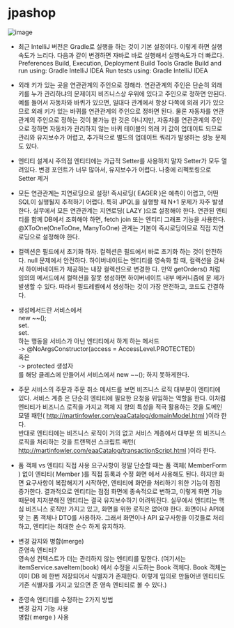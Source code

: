 # jpashop
![image](https://user-images.githubusercontent.com/85722378/152516419-4c2c8c68-9c91-4ab5-9b53-0c6ff9c0deb2.png)


- 최근 IntelliJ 버전은 Gradle로 실행을 하는 것이 기본 설정이다. 이렇게 하면 실행속도가 느리다.
다음과 같이 변경하면 자바로 바로 실행해서 실행속도가 더 빠르다.
Preferences Build, Execution, Deployment Build Tools Gradle
Build and run using: Gradle IntelliJ IDEA
Run tests using: Gradle IntelliJ IDEA


- 외래 키가 있는 곳을 연관관계의 주인으로 정해라.
연관관계의 주인은 단순히 외래 키를 누가 관리하냐의 문제이지 비즈니스상 우위에 있다고 주인으로 정하면
안된다. 예를 들어서 자동차와 바퀴가 있으면, 일대다 관계에서 항상 다쪽에 외래 키가 있으므로 외래 키가
있는 바퀴를 연관관계의 주인으로 정하면 된다. 물론 자동차를 연관관계의 주인으로 정하는 것이 불가능 한
것은 아니지만, 자동차를 연관관계의 주인으로 정하면 자동차가 관리하지 않는 바퀴 테이블의 외래 키 값이
업데이트 되므로 관리와 유지보수가 어렵고, 추가적으로 별도의 업데이트 쿼리가 발생하는 성능 문제도 있다.


- 엔티티 설계시 주의점
엔티티에는 가급적 Setter를 사용하지 말자
Setter가 모두 열려있다. 변경 포인트가 너무 많아서, 유지보수가 어렵다. 나중에 리펙토링으로 Setter 제거

- 모든 연관관계는 지연로딩으로 설정!
즉시로딩( EAGER )은 예측이 어렵고, 어떤 SQL이 실행될지 추적하기 어렵다. 특히 JPQL을 실행할 때 N+1
문제가 자주 발생한다.
실무에서 모든 연관관계는 지연로딩( LAZY )으로 설정해야 한다.
연관된 엔티티를 함께 DB에서 조회해야 하면, fetch join 또는 엔티티 그래프 기능을 사용한다.
@XToOne(OneToOne, ManyToOne) 관계는 기본이 즉시로딩이므로 직접 지연로딩으로 설정해야 한다.

- 컬렉션은 필드에서 초기화 하자.
컬렉션은 필드에서 바로 초기화 하는 것이 안전하다.
null 문제에서 안전하다.
하이버네이트는 엔티티를 영속화 할 때, 컬랙션을 감싸서 하이버네이트가 제공하는 내장 컬렉션으로 변경한
다. 만약 getOrders() 처럼 임의의 메서드에서 컬력션을 잘못 생성하면 하이버네이트 내부 메커니즘에 문
제가 발생할 수 있다. 따라서 필드레벨에서 생성하는 것이 가장 안전하고, 코드도 간결하다.


- 생성메서드란
서비스에서  
new ~~();  
set.  
set.  
하는 행동을 서비스가 아닌 엔티티에서 하게 하는 메서드  
-> @NoArgsConstructor(access = AccessLevel.PROTECTED)  
혹은  
-> protected 생성자  
를 해당 클레스에 만들어서 서비스에서 new ~~(); 하지 못하게한다.  


- 주문 서비스의 주문과 주문 취소 메서드를 보면 비즈니스 로직 대부분이 엔티티에 있다. 서비스 계층
은 단순히 엔티티에 필요한 요청을 위임하는 역할을 한다. 이처럼 엔티티가 비즈니스 로직을 가지고 객체 지
향의 특성을 적극 활용하는 것을 도메인 모델 패턴( http://martinfowler.com/eaaCatalog/domainModel.html )이라 한다.  
반대로 엔티티에는 비즈니스 로직이 거의 없고 서비스 계층에서 대부분
의 비즈니스 로직을 처리하는 것을 트랜잭션 스크립트 패턴( http://martinfowler.com/eaaCatalog/transactionScript.html )이라 한다.


- 폼 객체 vs 엔티티 직접 사용
요구사항이 정말 단순할 때는 폼 객체( MemberForm ) 없이 엔티티( Member )를 직접 등록과 수정 화면
에서 사용해도 된다. 하지만 화면 요구사항이 복잡해지기 시작하면, 엔티티에 화면을 처리하기 위한 기능이
점점 증가한다. 결과적으로 엔티티는 점점 화면에 종속적으로 변하고, 이렇게 화면 기능 때문에 지저분해진
엔티티는 결국 유지보수하기 어려워진다.
실무에서 엔티티는 핵심 비즈니스 로직만 가지고 있고, 화면을 위한 로직은 없어야 한다. 화면이나 API에 맞
는 폼 객체나 DTO를 사용하자. 그래서 화면이나 API 요구사항을 이것들로 처리하고, 엔티티는 최대한 순수
하게 유지하자.


- 변경 감지와 병합(merge)  
준영속 엔티티?  
영속성 컨텍스트가 더는 관리하지 않는 엔티티를 말한다.
(여기서는 itemService.saveItem(book) 에서 수정을 시도하는 Book 객체다. Book 객체는 이미 DB
에 한번 저장되어서 식별자가 존재한다. 이렇게 임의로 만들어낸 엔티티도 기존 식별자를 가지고 있으면 준
영속 엔티티로 볼 수 있다.)


- 준영속 엔티티를 수정하는 2가지 방법  
변경 감지 기능 사용  
병합( merge ) 사용  
